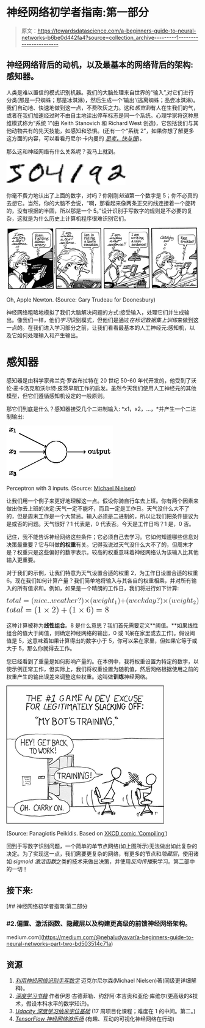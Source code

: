 # 神经网络初学者指南:第一部分

> 原文：<https://towardsdatascience.com/a-beginners-guide-to-neural-networks-b6be0d442fa4?source=collection_archive---------1----------------------->

## 神经网络背后的动机，以及最基本的网络背后的架构:感知器。

人类是难以置信的模式识别机器。我们的大脑处理来自世界的“输入”,对它们进行分类(那是一只蜘蛛；那是冰淇淋)，然后生成一个‘输出’(逃离蜘蛛；品尝冰淇淋)。我们自动地、快速地做到这一点，不费吹灰之力。这和*感觉到*有人在生我们的气，或者在我们加速经过时不由自主地读出停车标志是同一个系统。心理学家将这种思维模式称为“系统 1”(由 Keith Stanovich 和 Richard West 创造)，它包括我们与其他动物共有的先天技能，如感知和恐惧。(还有一个“系统 2”，如果你想了解更多这方面的内容，可以看看丹尼尔·卡内曼的 [*思考，快与慢*](https://www.amazon.com/Thinking-Fast-Slow-Daniel-Kahneman/dp/0374533555))。

那么这和神经网络有什么关系呢？我马上就到。

![](img/aceff5742d74aa5d9db226b43e963f67.png)

你毫不费力地认出了上面的数字，对吗？你刚刚*知道*第一个数字是 5；你不必真的去想它。当然，你的大脑不会说，“啊，那看起来像两条正交的线连接着一个旋转的，没有根据的半圆，所以那是一个 5。”设计识别手写数字的规则是不必要的复杂，这就是为什么历史上计算机程序很难识别它们。

![](img/95a63a2895855a6ee3217fbee716e511.png)

Oh, Apple Newton. (Source: Gary Trudeau for Doonesbury)

神经网络粗略地模拟了我们大脑解决问题的方式:接受输入，处理它们并生成输出。像我们一样，他们*学习*识别模式，但他们是通过*在标记数据集上训练*来做到这一点的。在我们进入学习部分之前，让我们看看最基本的人工神经元:感知机，以及它如何处理输入和产生输出。

# 感知器

感知器是由科学家弗兰克·罗森布拉特在 20 世纪 50-60 年代开发的，他受到了沃伦·麦卡洛克和沃尔特·皮茨早期工作的启发。虽然今天我们使用人工神经元的其他模型，但它们遵循感知机设定的一般原则。

那它们到底是什么？感知器接受几个二进制输入: *x1，x2，…，*并产生一个二进制输出:

![](img/f7873f8c271e4fe7245114643c2e2532.png)

Perceptron with 3 inputs. (Source: [Michael Nielsen](http://neuralnetworksanddeeplearning.com/chap1.html))

让我们用一个例子来更好地理解这一点。假设你骑自行车去上班。你有两个因素来做出你去上班的决定:天气一定不能坏，而且一定是工作日。天气没什么大不了的，但是周末工作是一个大禁忌。输入必须是二进制的，所以让我们把条件提议为是或否的问题。天气很好？1 代表是，0 代表否。今天是工作日吗？1 是，0 否。

记住，我不能告诉神经网络这些条件；它必须自己去学习。它如何知道哪些信息对决策最重要？它与叫做**的权重**有关。记得我说过天气没什么大不了的，但周末才是？权重只是这些偏好的数字表示。较高的权重意味着神经网络认为该输入比其他输入更重要。

对于我们的示例，让我们特意为天气设置合适的权重 2，为工作日设置合适的权重 6。现在我们如何计算产量？我们简单地将输入与其各自的权重相乘，并对所有输入的所有值求和。例如，如果是一个晴朗的工作日，我们将进行如下计算:

![](img/eb91d05a3c15836a5929d3468378fc67.png)![](img/e774163ef172b1a6bee954c9fe042c21.png)

这种计算被称为**线性组合**。8 是什么意思？我们首先需要定义**阈值。**如果线性组合的值大于阈值，则确定神经网络的输出，0 或 1(呆在家里或去工作)。假设阈值是 5，这意味着如果计算得出的数字小于 5，你可以呆在家里，但如果它等于或大于 5，那么你就得去工作。

您已经看到了重量是如何影响产量的。在本例中，我将权重设置为特定的数字，以使示例正常工作，但实际上，我们将权重设置为随机值，然后网络根据使用之前的权重产生的输出误差来调整这些权重。这叫做**训练**神经网络。

![](img/a9f37669149a24e799d1b6a51e02f284.png)

(Source: Panagiotis Peikidis. Based on [XKCD comic ‘Compiling’](https://xkcd.com/303/))

回到手写数字识别问题，一个简单的单节点网络(如上图所示)无法做出如此复杂的决定。为了实现这一点，我们需要更复杂的网络，有更多的节点和*隐藏层*，使用诸如 *sigmoid 激活函数*之类的技术来做出决策，并使用*反向传播*来学习。第二部中的一切！

## 接下来:

[](https://medium.com/@nehaludyavar/a-beginners-guide-to-neural-networks-part-two-bd503514c71a) [## 神经网络初学者指南:第二部分

### #2.偏置、激活函数、隐藏层以及构建更高级的前馈神经网络架构。

medium.com](https://medium.com/@nehaludyavar/a-beginners-guide-to-neural-networks-part-two-bd503514c71a) 

## 资源

1.  [*利用神经网络识别手写数字*](http://neuralnetworksanddeeplearning.com/chap1.html) 迈克尔尼尔森(Michael Nielsen)著(同级更详细解释)。
2.  [*深度学习书籍*](http://www.deeplearningbook.org/) 作者伊恩·古德菲勒、约舒阿·本吉奥和亚伦·库维尔(更高级的&技术，假设本科水平的数学知识)。
3.  [*Udacity 深度学习纳米学位基础*](https://www.udacity.com/course/deep-learning-nanodegree-foundation--nd101) (17 周项目化课程；难度在 1 的中间。第二。)
4.  [*TensorFlow 神经网络游乐场*](http://playground.tensorflow.org) (有趣、互动的可视化神经网络在行动)